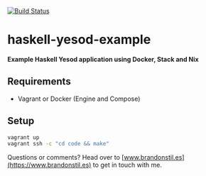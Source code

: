 [![Build Status](https://travis-ci.org/stilesb/haskell-yesod-example.svg?branch=master)](https://travis-ci.org/stilesb/haskell-yesod-example)

# haskell-yesod-example

**Example Haskell Yesod application using Docker, Stack and Nix**

## Requirements

* Vagrant or Docker (Engine and Compose)

## Setup

```bash
vagrant up
vagrant ssh -c "cd code && make"
```

Questions or comments? Head over to [www.brandonstil.es](https://www.brandonstil.es) to get in touch with me.
